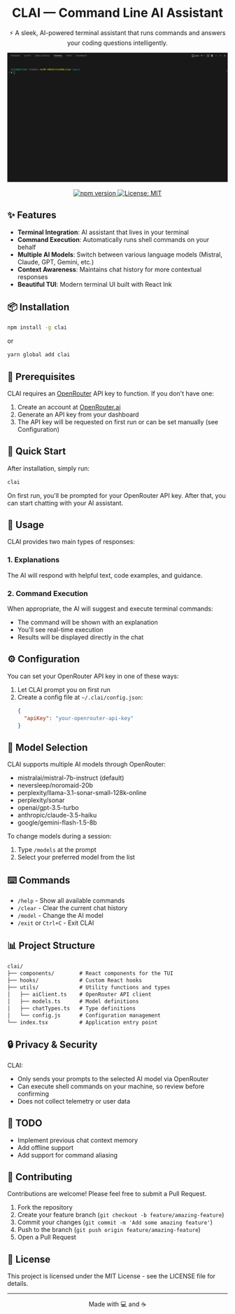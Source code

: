 <h1 align="center">CLAI — Command Line AI Assistant</h1>
<p align="center">⚡ A sleek, AI-powered terminal assistant that runs commands and answers your coding questions intelligently.</p>

![CLAI Demo](https://github.com/ArjunAmbavane01/clai/raw/main/.github/clai-demo.gif)

<div align="center">
  <a href="https://www.npmjs.com/package/clai">
    <img src="https://img.shields.io/npm/v/clai.svg" alt="npm version" />
  </a>  
  <a href="https://opensource.org/licenses/MIT">
    <img src="https://img.shields.io/badge/License-MIT-blue.svg" alt="License: MIT" />
  </a>
</div>

## ✨ Features

- **Terminal Integration**: AI assistant that lives in your terminal
- **Command Execution**: Automatically runs shell commands on your behalf
- **Multiple AI Models**: Switch between various language models (Mistral, Claude, GPT, Gemini, etc.)
- **Context Awareness**: Maintains chat history for more contextual responses
- **Beautiful TUI**: Modern terminal UI built with React Ink

## 📦 Installation

```bash
npm install -g clai
```

or

```bash
yarn global add clai
```

## 🔑 Prerequisites

CLAI requires an [OpenRouter](https://openrouter.ai/) API key to function. If you don't have one:

1. Create an account at [OpenRouter.ai](https://openrouter.ai/)
2. Generate an API key from your dashboard
3. The API key will be requested on first run or can be set manually (see Configuration)

## 🚀 Quick Start

After installation, simply run:

```bash
clai
```

On first run, you'll be prompted for your OpenRouter API key. After that, you can start chatting with your AI assistant.

## 💬 Usage

CLAI provides two main types of responses:

### 1. Explanations

The AI will respond with helpful text, code examples, and guidance.

### 2. Command Execution

When appropriate, the AI will suggest and execute terminal commands:

- The command will be shown with an explanation
- You'll see real-time execution
- Results will be displayed directly in the chat

## ⚙️ Configuration

You can set your OpenRouter API key in one of these ways:

1. Let CLAI prompt you on first run
2. Create a config file at `~/.clai/config.json`:
   ```json
   {
     "apiKey": "your-openrouter-api-key"
   }
   ```

## 🔄 Model Selection

CLAI supports multiple AI models through OpenRouter:

- mistralai/mistral-7b-instruct (default)
- neversleep/noromaid-20b
- perplexity/llama-3.1-sonar-small-128k-online
- perplexity/sonar
- openai/gpt-3.5-turbo
- anthropic/claude-3.5-haiku
- google/gemini-flash-1.5-8b

To change models during a session:

1. Type `/models` at the prompt
2. Select your preferred model from the list

## ⌨️ Commands

- `/help` - Show all available commands
- `/clear` - Clear the current chat history
- `/model` - Change the AI model
- `/exit` or `Ctrl+C` - Exit CLAI

## 📊 Project Structure

```
clai/
├── components/        # React components for the TUI
├── hooks/             # Custom React hooks
├── utils/             # Utility functions and types
│   ├── aiClient.ts    # OpenRouter API client
│   ├── models.ts      # Model definitions
│   ├── chatTypes.ts   # Type definitions
│   └── config.js      # Configuration management
└── index.tsx          # Application entry point
```

## 🔒 Privacy & Security

CLAI:

- Only sends your prompts to the selected AI model via OpenRouter
- Can execute shell commands on your machine, so review before confirming
- Does not collect telemetry or user data

## 📝 TODO

- Implement previous chat context memory
- Add offline support
- Add support for command aliasing

## 🤝 Contributing

Contributions are welcome! Please feel free to submit a Pull Request.

1. Fork the repository
2. Create your feature branch (`git checkout -b feature/amazing-feature`)
3. Commit your changes (`git commit -m 'Add some amazing feature'`)
4. Push to the branch (`git push origin feature/amazing-feature`)
5. Open a Pull Request

## 📜 License

This project is licensed under the MIT License - see the LICENSE file for details.

---

<p align="center">Made with 💻 and ☕</p>
